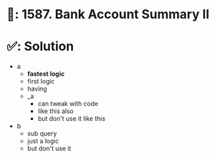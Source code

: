 # 📄: 1587. Bank Account Summary II

# ✅: Solution

- a
  - **fastest logic**
  - first logic
  - having
  - _a
    - can tweak with code
    - like this also
    - but don't use it like this
- b
  - sub query
  - just a logic
  - but don't use it